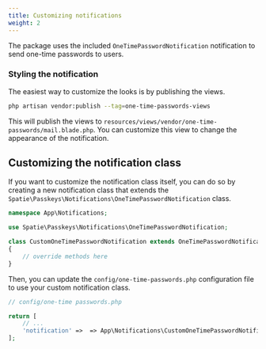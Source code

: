 ```yaml
---
title: Customizing notifications
weight: 2
---
```


The package uses the included `OneTimePasswordNotification` notification to send one-time passwords to users. 

### Styling the notification

The easiest way to customize the looks is by publishing the views.

```bash
php artisan vendor:publish --tag=one-time-passwords-views
```

This will publish the views to `resources/views/vendor/one-time-passwords/mail.blade.php`. You can customize this view to change the appearance of the notification.

## Customizing the notification class

If you want to customize the notification class itself, you can do so by creating a new notification class that extends the `Spatie\Passkeys\Notifications\OneTimePasswordNotification` class.

```php
namespace App\Notifications;

use Spatie\Passkeys\Notifications\OneTimePasswordNotification;

class CustomOneTimePasswordNotification extends OneTimePasswordNotification
{
    // override methods here
}
```

Then, you can update the `config/one-time-passwords.php` configuration file to use your custom notification class.

```php
// config/one-time passwords.php

return [
    // ...
    'notification' =>  => App\Notifications\CustomOneTimePasswordNotification::class
];
```
